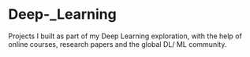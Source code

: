 # Deep-_Learning
Projects I built as part of my Deep Learning exploration, with the help of online courses, research papers and the global DL/ ML community.
